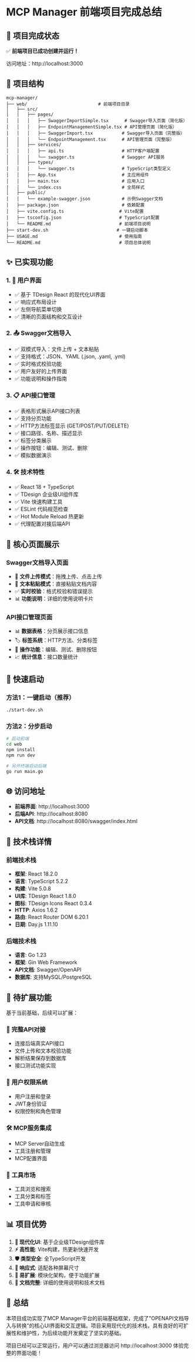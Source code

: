 # MCP Manager 前端项目完成总结

## 🎉 项目完成状态

✅ **前端项目已成功创建并运行！**

访问地址：http://localhost:3000

## 📁 项目结构

```
mcp-manager/
├── web/                           # 前端项目目录
│   ├── src/
│   │   ├── pages/
│   │   │   ├── SwaggerImportSimple.tsx      # Swagger导入页面（简化版）
│   │   │   ├── EndpointManagementSimple.tsx # API管理页面（简化版）
│   │   │   ├── SwaggerImport.tsx           # Swagger导入页面（完整版）
│   │   │   └── EndpointManagement.tsx      # API管理页面（完整版）
│   │   ├── services/
│   │   │   ├── api.ts                      # HTTP客户端配置
│   │   │   └── swagger.ts                  # Swagger API服务
│   │   ├── types/
│   │   │   └── swagger.ts                  # TypeScript类型定义
│   │   ├── App.tsx                         # 主应用组件
│   │   ├── main.tsx                        # 应用入口
│   │   └── index.css                       # 全局样式
│   ├── public/
│   │   └── example-swagger.json            # 示例Swagger文档
│   ├── package.json                        # 依赖配置
│   ├── vite.config.ts                     # Vite配置
│   ├── tsconfig.json                      # TypeScript配置
│   └── README.md                          # 前端项目说明
├── start-dev.sh                          # 一键启动脚本
├── USAGE.md                               # 使用指南
└── README.md                              # 项目总体说明
```

## ✨ 已实现功能

### 1. 🎨 **用户界面**
- ✅ 基于 TDesign React 的现代化UI界面
- ✅ 响应式布局设计
- ✅ 左侧导航菜单切换
- ✅ 清晰的页面结构和交互设计

### 2. 📤 **Swagger文档导入**
- ✅ 双模式导入：文件上传 + 文本粘贴
- ✅ 支持格式：JSON、YAML (.json, .yaml, .yml)
- ✅ 实时格式校验功能
- ✅ 用户友好的上传界面
- ✅ 功能说明和操作指南

### 3. 📋 **API接口管理**
- ✅ 表格形式展示API接口列表
- ✅ 支持分页功能
- ✅ HTTP方法标签显示 (GET/POST/PUT/DELETE)
- ✅ 接口路径、名称、描述显示
- ✅ 标签分类展示
- ✅ 操作按钮：编辑、测试、删除
- ✅ 模拟数据演示

### 4. 🛠️ **技术特性**
- ✅ React 18 + TypeScript
- ✅ TDesign 企业级UI组件库
- ✅ Vite 快速构建工具
- ✅ ESLint 代码规范检查
- ✅ Hot Module Reload 热更新
- ✅ 代理配置对接后端API

## 🎯 核心页面展示

### Swagger文档导入页面
- 📁 **文件上传模式**：拖拽上传、点击上传
- 📝 **文本粘贴模式**：直接粘贴文档内容
- ✅ **实时校验**：格式校验和错误提示
- 📊 **功能说明**：详细的使用说明卡片

### API接口管理页面
- 📊 **数据表格**：分页展示接口信息
- 🏷️ **标签系统**：HTTP方法、分类标签
- 🔧 **操作功能**：编辑、测试、删除按钮
- 📈 **统计信息**：接口数量统计

## 🚀 快速启动

### 方法1：一键启动（推荐）
```bash
./start-dev.sh
```

### 方法2：分步启动
```bash
# 启动前端
cd web
npm install
npm run dev

# 另开终端启动后端
go run main.go
```

## 🌐 访问地址

- **前端界面**: http://localhost:3000
- **后端API**: http://localhost:8080  
- **API文档**: http://localhost:8080/swagger/index.html

## 🔧 技术栈详情

### 前端技术栈
- **框架**: React 18.2.0
- **语言**: TypeScript 5.2.2
- **构建**: Vite 5.0.8
- **UI库**: TDesign React 1.8.0
- **图标**: TDesign Icons React 0.3.4
- **HTTP**: Axios 1.6.2
- **路由**: React Router DOM 6.20.1
- **日期**: Day.js 1.11.10

### 后端技术栈
- **语言**: Go 1.23
- **框架**: Gin Web Framework
- **API文档**: Swagger/OpenAPI
- **数据库**: 支持MySQL/PostgreSQL

## 📝 待扩展功能

基于当前基础，后续可以扩展：

### 🔄 **完整API对接**
- 连接后端真实API接口
- 文件上传和文本校验功能
- 解析结果保存到数据库
- 接口测试功能实现

### 🔐 **用户权限系统**
- 用户注册和登录
- JWT身份验证
- 权限控制和角色管理

### 🛠️ **MCP服务集成**
- MCP Server自动生成
- 工具注册和管理
- MCP配置界面

### 🎪 **工具市场**
- 工具浏览和搜索
- 工具分类和标签
- 工具申请和审核

## 📊 项目优势

1. **🎨 现代化UI**: 基于企业级TDesign组件库
2. **⚡ 高性能**: Vite构建，热更新快速开发
3. **🛡️ 类型安全**: 全TypeScript开发
4. **📱 响应式**: 适配各种屏幕尺寸
5. **🔧 易扩展**: 模块化架构，便于功能扩展
6. **📖 文档完整**: 详细的使用说明和技术文档

## 🎉 总结

本项目成功实现了MCP Manager平台的前端基础框架，完成了"OPENAPI文档导入与转换"的核心UI界面和交互逻辑。项目采用现代化的技术栈，具有良好的可扩展性和维护性，为后续功能开发奠定了坚实的基础。

项目已经可以正常运行，用户可以通过浏览器访问 http://localhost:3000 体验完整的界面功能！
